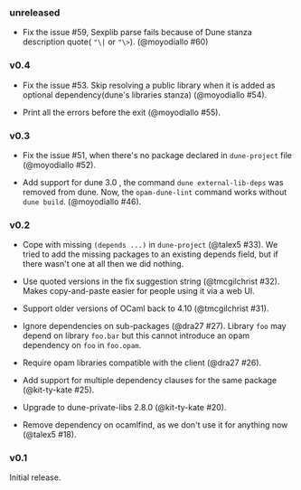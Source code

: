 ### unreleased
- Fix the issue #59, Sexplib parse fails because of Dune stanza description quote( `"\|` or `"\>`). (@moyodiallo #60)

### v0.4

- Fix the issue #53. Skip resolving a public library when it is added as optional dependency(dune's libraries stanza) (@moyodiallo #54).

- Print all the errors before the exit (@moyodiallo #55).

### v0.3

- Fix the issue #51, when there's no package declared in `dune-project` file (@moyodiallo #52).

- Add support for dune 3.0 , the command `dune external-lib-deps` was removed from
  dune. Now, the `opam-dune-lint` command works without `dune build`. (@moyodiallo #46).

### v0.2

- Cope with missing `(depends ...)` in `dune-project` (@talex5 #33). We tried to add the missing packages to an existing depends field, but if there wasn't one at all then we did nothing.

- Use quoted versions in the fix suggestion string (@tmcgilchrist #32). Makes copy-and-paste easier for people using it via a web UI.

- Support older versions of OCaml back to 4.10 (@tmcgilchrist #31).

- Ignore dependencies on sub-packages (@dra27 #27). Library `foo` may depend on library `foo.bar` but this cannot introduce an opam dependency on `foo` in `foo.opam`.

- Require opam libraries compatible with the client (@dra27 #26).

- Add support for multiple dependency clauses for the same package (@kit-ty-kate #25).

- Upgrade to dune-private-libs 2.8.0 (@kit-ty-kate #20).

- Remove dependency on ocamlfind, as we don't use it for anything now (@talex5 #18).

### v0.1

Initial release.
